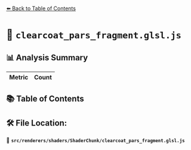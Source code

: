[⬅️ Back to Table of Contents](../../../../index.md)

# 📄 `clearcoat_pars_fragment.glsl.js`

## 📊 Analysis Summary

| Metric | Count |
|--------|-------|

## 📚 Table of Contents


## 🛠️ File Location:
📂 **`src/renderers/shaders/ShaderChunk/clearcoat_pars_fragment.glsl.js`**